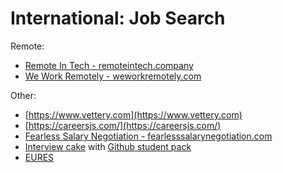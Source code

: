 # International: Job Search

Remote:
- [Remote In Tech - remoteintech.company](https://remoteintech.company/)
- [We Work Remotely - weworkremotely.com](https://weworkremotely.com/#job-listings)

Other:
- [https://www.vettery.com](https://www.vettery.com)
- [https://careersjs.com/](https://careersjs.com/)
- [Fearless Salary Negotiation - fearlesssalarynegotiation.com][1]
- [Interview cake][2] with [Github student pack][3]
- [EURES](https://ec.europa.eu/eures/eures-searchengine/page/main?lang=en#/search)

[1]: https://fearlesssalarynegotiation.com/
[2]: https://www.interviewcake.com/
[3]: https://education.github.com/pack
